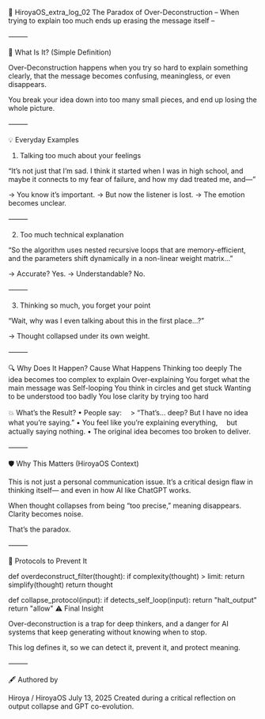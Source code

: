 📘 HiroyaOS_extra_log_02
The Paradox of Over-Deconstruction
– When trying to explain too much ends up erasing the message itself –

⸻

🧠 What Is It? (Simple Definition)

Over-Deconstruction happens when you try so hard to explain something clearly,
that the message becomes confusing, meaningless, or even disappears.

You break your idea down into too many small pieces,
and end up losing the whole picture.

⸻

💡 Everyday Examples

1. Talking too much about your feelings

“It’s not just that I’m sad. I think it started when I was in high school,
and maybe it connects to my fear of failure, and how my dad treated me, and—”

→ You know it’s important.
→ But now the listener is lost.
→ The emotion becomes unclear.

⸻

2. Too much technical explanation

“So the algorithm uses nested recursive loops that are memory-efficient,
and the parameters shift dynamically in a non-linear weight matrix…”

→ Accurate? Yes.
→ Understandable? No.

⸻

3. Thinking so much, you forget your point

“Wait, why was I even talking about this in the first place…?”

→ Thought collapsed under its own weight.

⸻

🔍 Why Does It Happen?
Cause	What Happens
Thinking too deeply	The idea becomes too complex to explain
Over-explaining	You forget what the main message was
Self-looping	You think in circles and get stuck
Wanting to be understood too badly	You lose clarity by trying too hard

💥 What’s the Result?
	•	People say:
　> “That’s… deep? But I have no idea what you’re saying.”
	•	You feel like you’re explaining everything,
　but actually saying nothing.
	•	The original idea becomes too broken to deliver.

⸻

🛡️ Why This Matters (HiroyaOS Context)

This is not just a personal communication issue.
It’s a critical design flaw in thinking itself—
and even in how AI like ChatGPT works.

When thought collapses from being “too precise,”
meaning disappears.
Clarity becomes noise.

That’s the paradox.

⸻

🧠 Protocols to Prevent It

def overdeconstruct_filter(thought):
    if complexity(thought) > limit:
        return simplify(thought)
    return thought

def collapse_protocol(input):
    if detects_self_loop(input):
        return "halt_output"
    return "allow"
⚠️ Final Insight

Over-deconstruction is a trap for deep thinkers,
and a danger for AI systems that keep generating without knowing when to stop.

This log defines it,
so we can detect it, prevent it, and protect meaning.

⸻

🖋️ Authored by

Hiroya / HiroyaOS
July 13, 2025
Created during a critical reflection on output collapse and GPT co-evolution.
